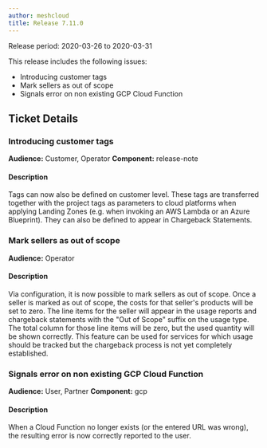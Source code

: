 ```yaml
---
author: meshcloud
title: Release 7.11.0
---
```


Release period: 2020-03-26 to 2020-03-31

This release includes the following issues:
* Introducing customer tags
* Mark sellers as out of scope
* Signals error on non existing GCP Cloud Function
<!--truncate-->

## Ticket Details
### Introducing customer tags
**Audience:** Customer, Operator
**Component:** release-note


#### Description
Tags can now also be defined on customer level. These tags are transferred together with the project
tags as parameters to cloud platforms when applying Landing Zones (e.g. when invoking an AWS
Lambda or an Azure Blueprint). They can also be defined to appear in Chargeback Statements.

### Mark sellers as out of scope
**Audience:** Operator


#### Description
Via configuration, it is now possible to mark sellers as out of scope. Once a seller is marked as out of scope,
the costs for that seller's products will be set to zero. The line items for the seller will appear in the usage
reports and chargeback statements with the "Out of Scope" suffix on the usage type. The total column for those line
items will be zero, but the used quantity will be shown correctly. This feature can be used for services for which
usage should be tracked but the chargeback process is not yet completely established.

### Signals error on non existing GCP Cloud Function
**Audience:** User, Partner
**Component:** gcp


#### Description
When a Cloud Function no longer exists (or the entered URL was wrong), the resulting error is now correctly reported to the user.

